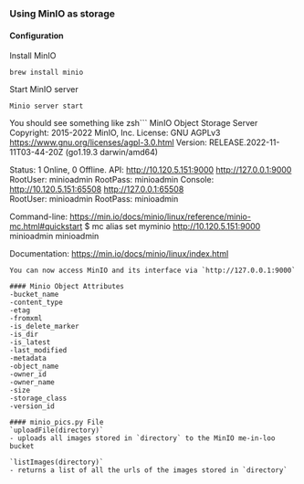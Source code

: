 ### Using MinIO as storage

#### Configuration
Install MinIO
``` 
brew install minio
```

Start MinIO server
```
Minio server start
```
You should see something like 
zsh```
MinIO Object Storage Server
Copyright: 2015-2022 MinIO, Inc.
License: GNU AGPLv3 <https://www.gnu.org/licenses/agpl-3.0.html>
Version: RELEASE.2022-11-11T03-44-20Z (go1.19.3 darwin/amd64)

Status:         1 Online, 0 Offline. 
API: http://10.120.5.151:9000  http://127.0.0.1:9000                       
RootUser: minioadmin 
RootPass: minioadmin 
Console: http://10.120.5.151:65508 http://127.0.0.1:65508            
RootUser: minioadmin 
RootPass: minioadmin 

Command-line: https://min.io/docs/minio/linux/reference/minio-mc.html#quickstart
   $ mc alias set myminio http://10.120.5.151:9000 minioadmin minioadmin

Documentation: https://min.io/docs/minio/linux/index.html

```
You can now access MinIO and its interface via `http://127.0.0.1:9000`

#### Minio Object Attributes
-bucket_name
-content_type
-etag
-fromxml
-is_delete_marker
-is_dir
-is_latest
-last_modified
-metadata
-object_name
-owner_id
-owner_name
-size
-storage_class
-version_id

#### minio_pics.py File
`uploadFile(directory)`
- uploads all images stored in `directory` to the MinIO me-in-loo bucket

`listImages(directory)`
- returns a list of all the urls of the images stored in `directory`




